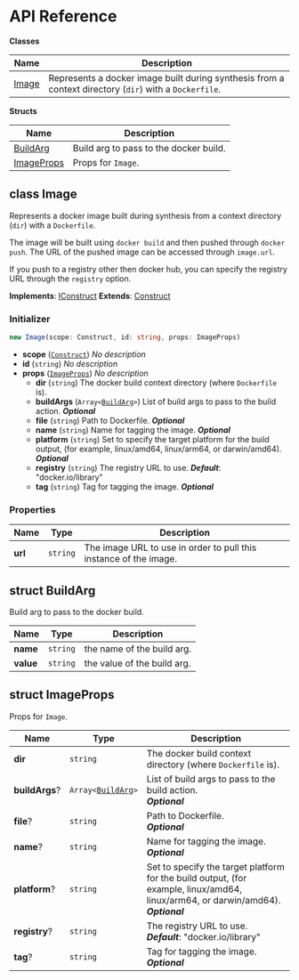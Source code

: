 # API Reference

**Classes**

Name|Description
----|-----------
[Image](#cdk8s-image-image)|Represents a docker image built during synthesis from a context directory (`dir`) with a `Dockerfile`.


**Structs**

Name|Description
----|-----------
[BuildArg](#cdk8s-image-buildarg)|Build arg to pass to the docker build.
[ImageProps](#cdk8s-image-imageprops)|Props for `Image`.



## class Image  <a id="cdk8s-image-image"></a>

Represents a docker image built during synthesis from a context directory (`dir`) with a `Dockerfile`.

The image will be built using `docker build` and then pushed through `docker
push`. The URL of the pushed image can be accessed through `image.url`.

If you push to a registry other then docker hub, you can specify the registry
URL through the `registry` option.

__Implements__: [IConstruct](#constructs-iconstruct)
__Extends__: [Construct](#constructs-construct)

### Initializer




```ts
new Image(scope: Construct, id: string, props: ImageProps)
```

* **scope** (<code>[Construct](#constructs-construct)</code>)  *No description*
* **id** (<code>string</code>)  *No description*
* **props** (<code>[ImageProps](#cdk8s-image-imageprops)</code>)  *No description*
  * **dir** (<code>string</code>)  The docker build context directory (where `Dockerfile` is). 
  * **buildArgs** (<code>Array<[BuildArg](#cdk8s-image-buildarg)></code>)  List of build args to pass to the build action. __*Optional*__
  * **file** (<code>string</code>)  Path to Dockerfile. __*Optional*__
  * **name** (<code>string</code>)  Name for tagging the image. __*Optional*__
  * **platform** (<code>string</code>)  Set to specify the target platform for the build output, (for example, linux/amd64, linux/arm64, or darwin/amd64). __*Optional*__
  * **registry** (<code>string</code>)  The registry URL to use. __*Default*__: "docker.io/library"
  * **tag** (<code>string</code>)  Tag for tagging the image. __*Optional*__



### Properties


Name | Type | Description 
-----|------|-------------
**url** | <code>string</code> | The image URL to use in order to pull this instance of the image.



## struct BuildArg  <a id="cdk8s-image-buildarg"></a>


Build arg to pass to the docker build.



Name | Type | Description 
-----|------|-------------
**name** | <code>string</code> | the name of the build arg.
**value** | <code>string</code> | the value of the build arg.



## struct ImageProps  <a id="cdk8s-image-imageprops"></a>


Props for `Image`.



Name | Type | Description 
-----|------|-------------
**dir** | <code>string</code> | The docker build context directory (where `Dockerfile` is).
**buildArgs**? | <code>Array<[BuildArg](#cdk8s-image-buildarg)></code> | List of build args to pass to the build action.<br/>__*Optional*__
**file**? | <code>string</code> | Path to Dockerfile.<br/>__*Optional*__
**name**? | <code>string</code> | Name for tagging the image.<br/>__*Optional*__
**platform**? | <code>string</code> | Set to specify the target platform for the build output, (for example, linux/amd64, linux/arm64, or darwin/amd64).<br/>__*Optional*__
**registry**? | <code>string</code> | The registry URL to use.<br/>__*Default*__: "docker.io/library"
**tag**? | <code>string</code> | Tag for tagging the image.<br/>__*Optional*__



